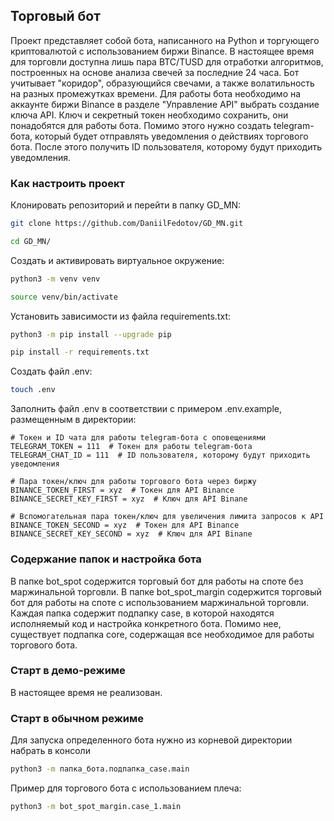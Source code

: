 ## Торговый бот

Проект представляет собой бота, написанного на Python и торгующего криптовалютой с использованием биржи Binance.
В настоящее время для торговли доступна лишь пара BTC/TUSD для отработки алгоритмов, построенных на основе анализа
свечей за последние 24 часа. Бот учитывает "коридор", образующийся свечами, а также волатильность на разных промежутках
времени. Для работы бота необходимо на аккаунте биржи Binance в разделе "Управление API" выбрать создание ключа API.
Ключ и секретный токен необходимо сохранить, они понадобятся для работы бота. Помимо этого нужно создать telegram-бота,
который будет отправлять уведомления о действиях торгового бота. После этого получить ID пользователя, 
которому будут приходить уведомления.

### Как настроить проект
Клонировать репозиторий и перейти в папку GD_MN:
```sh
git clone https://github.com/DaniilFedotov/GD_MN.git
```
```sh
cd GD_MN/
```

Создать и активировать виртуальное окружение:
```sh
python3 -m venv venv
```
```sh
source venv/bin/activate
```

Установить зависимости из файла requirements.txt:
```sh
python3 -m pip install --upgrade pip
```
```sh
pip install -r requirements.txt
```

Создать файл .env:
```sh
touch .env
```

Заполнить файл .env в соответствии с примером .env.example, размещенным в директории:
```
# Токен и ID чата для работы telegram-бота с оповещениями
TELEGRAM_TOKEN = 111  # Токен для работы telegram-бота
TELEGRAM_CHAT_ID = 111  # ID пользователя, которому будут приходить уведомления

# Пара токен/ключ для работы торгового бота через биржу
BINANCE_TOKEN_FIRST = xyz  # Токен для API Binance
BINANCE_SECRET_KEY_FIRST = xyz  # Ключ для API Binane

# Вспомогательная пара токен/ключ для увеличения лимита запросов к API
BINANCE_TOKEN_SECOND = xyz  # Токен для API Binance
BINANCE_SECRET_KEY_SECOND = xyz  # Ключ для API Binane
```

### Содержание папок и настройка бота
В папке bot_spot содержится торговый бот для работы на споте без маржинальной торговли. В папке bot_spot_margin
содержится торговый бот для работы на споте с использованием маржинальной торговли. Каждая папка содержит подпапку case,
в которой находятся исполняемый код и настройка конкретного бота. Помимо нее, существует подпапка core, содержащая все
необходимое для работы торгового бота.

### Старт в демо-режиме
В настоящее время не реализован.

### Старт в обычном режиме
Для запуска определенного бота нужно из корневой директории набрать в консоли
```sh
python3 -m папка_бота.подпапка_case.main
```
Пример для торгового бота с использованием плеча:
```sh
python3 -m bot_spot_margin.case_1.main
```